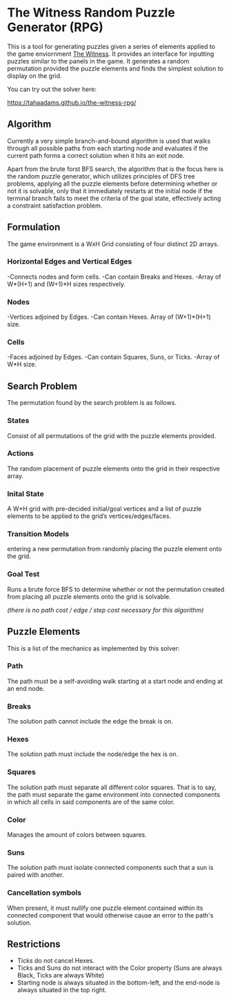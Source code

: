 # The Witness Random Puzzle Generator (RPG)

This is a tool for generating puzzles given a series of elements applied to the game enviornment
[The Witness](http://store.steampowered.com/app/210970/). It provides an
interface for inputting puzzles similar to the panels in the game. It generates a random permutation
provided the puzzle elements and finds the simplest solution to display on the grid.

You can try out the solver here:

https://tahaadams.github.io/the-witness-rpg/

## Algorithm

Currently a very simple branch-and-bound algorithm is used that walks through
all possible paths from each starting node and evaluates if the current path
forms a correct solution when it hits an exit node.

Apart from the brute forst BFS search, the algorithm that is the focus here is
the random puzzle generator, which utilizes principles of DFS  tree problems,
applying all the puzzle elements before determining whether or not it is solvable,
only that it immediately restarts at the initial node if the terminal branch fails
to meet the criteria of the goal state, effectively acting a constraint satisfaction problem.

## Formulation

The game environment is a WxH Grid consisting of four distinct 2D arrays.

### Horizontal Edges and Vertical Edges

-Connects nodes and form cells.
-Can contain Breaks and Hexes.
-Array of W*(H+1) and (W+1)*H sizes respectively.

### Nodes

-Vertices adjoined by Edges.
-Can contain Hexes. Array of (W+1)*(H+1) size.

### Cells

-Faces adjoined by Edges.
-Can contain Squares, Suns, or Ticks.
-Array of W*H size.

## Search Problem

The permutation found by the search problem is as follows.

### States

Consist of all permutations of the grid with the puzzle elements provided.

### Actions

The random placement of puzzle elements onto the grid in their respective array.

### Inital State

A W*H grid with pre-decided initial/goal vertices and a list of puzzle elements to be applied to the grid’s vertices/edges/faces.

### Transition Models

entering a new permutation from randomly placing the puzzle element onto the grid.

### Goal Test

Runs a brute force BFS to determine whether or not the permutation created from placing all puzzle elements onto the grid is solvable.

_(there is no path cost / edge / step cost necessary for this algorithm)_

## Puzzle Elements

This is a list of the mechanics as implemented by this solver:

### Path

The path must be a self-avoiding walk starting at a start node and ending at an end node.

### Breaks

The solution path cannot include the edge the break is on.

### Hexes

The solution path must include the node/edge the hex is on.

### Squares

The solution path must separate all different color squares. That is to say, the path must separate the game environment into connected components in which all cells in said components are of the same color.

### Color

Manages the amount of colors between squares.

### Suns

The solution path must isolate connected components such that a sun is paired with another.

### Cancellation symbols

When present, it must nullify one puzzle element contained within its connected component that would otherwise cause an error to the path's solution.

## Restrictions

- Ticks do not cancel Hexes.
- Ticks and Suns do not interact with the Color property (Suns are always Black, Ticks are always White)
- Starting node is always situated in the bottom-left, and the end-node is always situated in the top right.
